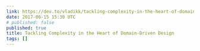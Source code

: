 ```yaml
---
link: https://dev.to/vladikk/tackling-complexity-in-the-heart-of-domain-driven-design
date: 2017-06-15 15:30 UTC
# published: false
published: true
title: Tackling Complexity in the Heart of Domain-Driven Design
tags: []
---
```



